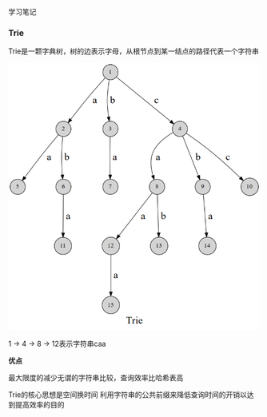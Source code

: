 学习笔记

### Trie

Trie是一颗字典树，树的边表示字母，从根节点到某一结点的路径代表一个字符串

![Trie](./trie1.png)

1 -> 4 -> 8 -> 12表示字符串caa

**优点**

最大限度的减少无谓的字符串比较，查询效率比哈希表高

Trie的核心思想是空间换时间
利用字符串的公共前缀来降低查询时间的开销以达到提高效率的目的

